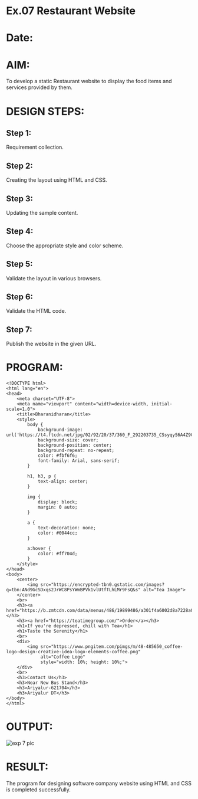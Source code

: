# Ex.07 Restaurant Website
# Date:
# AIM:
To develop a static Restaurant website to display the food items and services provided by them.

# DESIGN STEPS:
## Step 1:
Requirement collection.

## Step 2:
Creating the layout using HTML and CSS.

## Step 3:
Updating the sample content.

## Step 4:
Choose the appropriate style and color scheme.

## Step 5:
Validate the layout in various browsers.

## Step 6:
Validate the HTML code.

## Step 7:
Publish the website in the given URL.

# PROGRAM:

```
<!DOCTYPE html>
<html lang="en">
<head>
    <meta charset="UTF-8">
    <meta name="viewport" content="width=device-width, initial-scale=1.0">
    <title>Bharanidharan</title>
    <style>
        body {
            background-image: url('https://t4.ftcdn.net/jpg/02/92/20/37/360_F_292203735_CSsyqyS6A4Z9Czd4Msf7qZEhoxjpzZl1.jpg');
            background-size: cover;
            background-position: center;
            background-repeat: no-repeat;
            color: #fbf6f6;
            font-family: Arial, sans-serif;
        }

        h1, h3, p {
            text-align: center;
        }

        img {
            display: block;
            margin: 0 auto;
        }

        a {
            text-decoration: none;
            color: #0044cc;
        }

        a:hover {
            color: #ff704d;
        }
    </style>
</head>
<body>
    <center>
        <img src="https://encrypted-tbn0.gstatic.com/images?q=tbn:ANd9GcSDxqs2JrWC8PsYWmBPVk1vlUtfTLhLMr9FsQ&s" alt="Tea Image">
    </center>
    <br>
    <h3><a href="https://b.zmtcdn.com/data/menus/486/19899486/a301f4a6002d8a7228a02b77dafea199.jpg">Menu</a></h3>
    <h3><a href="https://teatimegroup.com/">Order</a></h3>
    <h1>If you're depressed, chill with Tea</h1>
    <h1>Taste the Serenity</h1>
    <br>
    <div>
        <img src="https://www.pngitem.com/pimgs/m/48-485650_coffee-logo-design-creative-idea-logo-elements-coffee.png" 
             alt="Coffee Logo" 
             style="width: 10%; height: 10%;">
    </div>
    <br>
    <h3>Contact Us</h3>
    <h3>Near New Bus Stand</h3>
    <h3>Ariyalur-621704</h3> 
    <h3>Ariyalur DT</h3>
</body>
</html>
```
# OUTPUT:
![exp 7 pic](https://github.com/user-attachments/assets/b6d46d64-2c58-4853-a81e-2a3ddf9bb873)

# RESULT:
The program for designing software company website using HTML and CSS is completed successfully.
